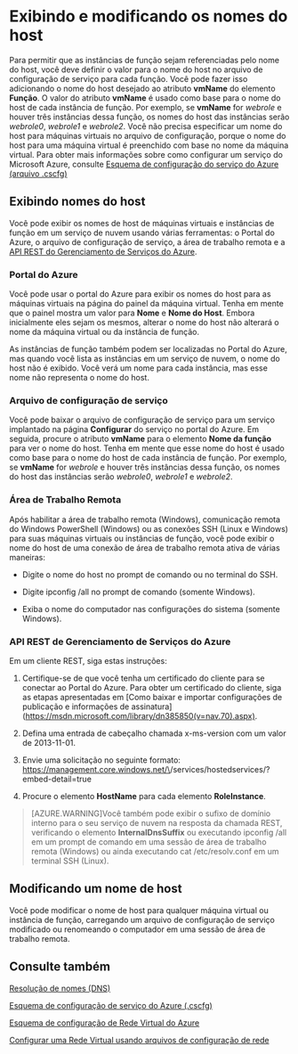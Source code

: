 <properties 
   pageTitle="Exibindo e modificando os nomes do host"
   description="Descrição"
   services="virtual-network"
   documentationCenter="na"
   authors="joaoma"
   manager="jdial"
   editor="tysonn" />
<tags 
   ms.service="virtual-network"
   ms.devlang="na"
   ms.topic="article"
   ms.tgt_pltfrm="na"
   ms.workload="infrastructure-services"
   ms.date="05/28/2015"
   ms.author="joaoma" />

# Exibindo e modificando os nomes do host

Para permitir que as instâncias de função sejam referenciadas pelo nome do host, você deve definir o valor para o nome do host no arquivo de configuração de serviço para cada função. Você pode fazer isso adicionando o nome do host desejado ao atributo **vmName** do elemento **Função**. O valor do atributo **vmName** é usado como base para o nome do host de cada instância de função. Por exemplo, se **vmName** for *webrole* e houver três instâncias dessa função, os nomes do host das instâncias serão *webrole0*, *webrole1* e *webrole2*. Você não precisa especificar um nome do host para máquinas virtuais no arquivo de configuração, porque o nome do host para uma máquina virtual é preenchido com base no nome da máquina virtual. Para obter mais informações sobre como configurar um serviço do Microsoft Azure, consulte [Esquema de configuração do serviço do Azure (arquivo .cscfg)](https://msdn.microsoft.com/library/azure/ee758710.aspx)

## Exibindo nomes do host

Você pode exibir os nomes de host de máquinas virtuais e instâncias de função em um serviço de nuvem usando várias ferramentas: o Portal do Azure, o arquivo de configuração de serviço, a área de trabalho remota e a [API REST do Gerenciamento de Serviços do Azure](https://msdn.microsoft.com/library/azure/ee460799.aspx).

### Portal do Azure

Você pode usar o portal do Azure para exibir os nomes do host para as máquinas virtuais na página do painel da máquina virtual. Tenha em mente que o painel mostra um valor para **Nome** e **Nome do Host**. Embora inicialmente eles sejam os mesmos, alterar o nome do host não alterará o nome da máquina virtual ou da instância de função.

As instâncias de função também podem ser localizadas no Portal do Azure, mas quando você lista as instâncias em um serviço de nuvem, o nome do host não é exibido. Você verá um nome para cada instância, mas esse nome não representa o nome do host.

### Arquivo de configuração de serviço

Você pode baixar o arquivo de configuração de serviço para um serviço implantado na página **Configurar** do serviço no portal do Azure. Em seguida, procure o atributo **vmName** para o elemento **Nome da função** para ver o nome do host. Tenha em mente que esse nome do host é usado como base para o nome do host de cada instância de função. Por exemplo, se **vmName** for *webrole* e houver três instâncias dessa função, os nomes do host das instâncias serão *webrole0*, *webrole1* e *webrole2*.

### Área de Trabalho Remota

Após habilitar a área de trabalho remota (Windows), comunicação remota do Windows PowerShell (Windows) ou as conexões SSH (Linux e Windows) para suas máquinas virtuais ou instâncias de função, você pode exibir o nome do host de uma conexão de área de trabalho remota ativa de várias maneiras:

- Digite o nome do host no prompt de comando ou no terminal do SSH.

- Digite ipconfig /all no prompt de comando (somente Windows).

- Exiba o nome do computador nas configurações do sistema (somente Windows).

### API REST de Gerenciamento de Serviços do Azure

Em um cliente REST, siga estas instruções:

1. Certifique-se de que você tenha um certificado do cliente para se conectar ao Portal do Azure. Para obter um certificado do cliente, siga as etapas apresentadas em [Como baixar e importar configurações de publicação e informações de assinatura] (https://msdn.microsoft.com/library/dn385850(v=nav.70).aspx).

1. Defina uma entrada de cabeçalho chamada x-ms-version com um valor de 2013-11-01.

1. Envie uma solicitação no seguinte formato: https://management.core.windows.net/\<subscrition-id>/services/hostedservices/<service-name>?embed-detail=true

1. Procure o elemento **HostName** para cada elemento **RoleInstance**.

>[AZURE.WARNING]Você também pode exibir o sufixo de domínio interno para o seu serviço de nuvem na resposta da chamada REST, verificando o elemento **InternalDnsSuffix** ou executando ipconfig /all em um prompt de comando em uma sessão de área de trabalho remota (Windows) ou ainda executando cat /etc/resolv.conf em um terminal SSH (Linux).

## Modificando um nome de host

Você pode modificar o nome de host para qualquer máquina virtual ou instância de função, carregando um arquivo de configuração de serviço modificado ou renomeando o computador em uma sessão de área de trabalho remota.

## Consulte também

[Resolução de nomes (DNS)](https://msdn.microsoft.com/library/azure/jj156088.aspx)

[Esquema de configuração de serviço do Azure (.cscfg)](https://msdn.microsoft.com/library/windowsazure/ee758710.aspx)

[Esquema de configuração de Rede Virtual do Azure](http://go.microsoft.com/fwlink/?LinkId=248093)

[Configurar uma Rede Virtual usando arquivos de configuração de rede](http://go.microsoft.com/fwlink/?LinkId=248094)

<!---HONumber=July15_HO4-->